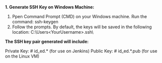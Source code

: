 **1. Generate SSH Key on Windows Machine:**
1. Ppen Command Prompt (CMD) on your Windows machine. Run the command: ssh-keygen 
2. Follow the prompts. By default, the keys will be saved in the following location: C:\Users\<YourUsername>\.ssh\

**The SSH key pair generated will include:**

Private Key: # id_ed.* (for use on Jenkins) Public Key: # id_ed.*.pub (for use on the Linux VM)
